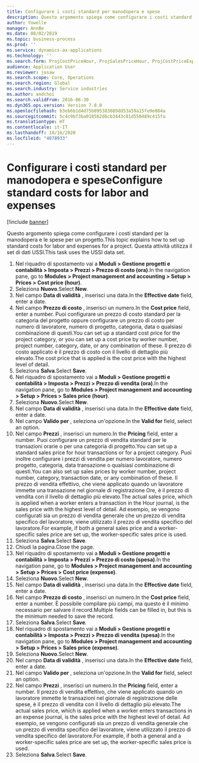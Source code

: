 ```yaml
---
title: Configurare i costi standard per manodopera e spese
description: Questo argomento spiega come configurare i costi standard per la manodopera e le spese per un progetto.
author: Yowelle
manager: AnnBe
ms.date: 08/02/2019
ms.topic: business-process
ms.prod: ''
ms.service: dynamics-ax-applications
ms.technology: ''
ms.search.form: ProjCostPriceHour, ProjSalesPriceHour, ProjCostPriceExpense, ProjSalesPriceCost
audience: Application User
ms.reviewer: josaw
ms.search.scope: Core, Operations
ms.search.region: Global
ms.search.industry: Service industries
ms.author: andchoi
ms.search.validFrom: 2016-06-30
ms.dyn365.ops.version: Version 7.0.0
ms.openlocfilehash: b3eb6b1d4d75b095383689dd53a59a15fe9e884a
ms.sourcegitcommit: 5c4c9bf3ba018562d6cb3443c01d550489c415fa
ms.translationtype: HT
ms.contentlocale: it-IT
ms.lasthandoff: 10/16/2020
ms.locfileid: "4078933"
---
```

# <a name="configure-standard-costs-for-labor-and-expenses"></a><span data-ttu-id="aa065-103">Configurare i costi standard per manodopera e spese</span><span class="sxs-lookup"><span data-stu-id="aa065-103">Configure standard costs for labor and expenses</span></span>

[!include [banner](../../includes/banner.md)]

<span data-ttu-id="aa065-104">Questo argomento spiega come configurare i costi standard per la manodopera e le spese per un progetto.</span><span class="sxs-lookup"><span data-stu-id="aa065-104">This topic explains how to set up standard costs for labor and expenses for a project.</span></span> <span data-ttu-id="aa065-105">Questa attività utilizza il set di dati USSI.</span><span class="sxs-lookup"><span data-stu-id="aa065-105">This task uses the USSI data set.</span></span>

1. <span data-ttu-id="aa065-106">Nel riquadro di spostamento vai a **Moduli > Gestione progetti e contabilità > Imposta > Prezzi > Prezzo di costo (ora)**.</span><span class="sxs-lookup"><span data-stu-id="aa065-106">In the navigation pane, go to **Modules > Project management and accounting > Setup > Prices > Cost price (hour)**.</span></span>
2. <span data-ttu-id="aa065-107">Seleziona **Nuovo**.</span><span class="sxs-lookup"><span data-stu-id="aa065-107">Select **New**.</span></span>
3. <span data-ttu-id="aa065-108">Nel campo **Data di validità** , inserisci una data.</span><span class="sxs-lookup"><span data-stu-id="aa065-108">In the **Effective date** field, enter a date.</span></span>
4. <span data-ttu-id="aa065-109">Nel campo **Prezzo di costo** , inserisci un numero.</span><span class="sxs-lookup"><span data-stu-id="aa065-109">In the **Cost price** field, enter a number.</span></span> <span data-ttu-id="aa065-110">Puoi configurare un prezzo di costo standard per la categoria del progetto oppure configurare un prezzo di costo per numero di lavoratore, numero di progetto, categoria, data o qualsiasi combinazione di questi.</span><span class="sxs-lookup"><span data-stu-id="aa065-110">You can set up a standard cost price for the project category, or you can set up a cost price by worker number, project number, category, date, or any combination of these.</span></span> <span data-ttu-id="aa065-111">Il prezzo di costo applicato è il prezzo di costo con il livello di dettaglio più elevato.</span><span class="sxs-lookup"><span data-stu-id="aa065-111">The cost price that is applied is the cost price with the highest level of detail.</span></span>  
5. <span data-ttu-id="aa065-112">Seleziona **Salva**.</span><span class="sxs-lookup"><span data-stu-id="aa065-112">Select **Save**.</span></span>
6. <span data-ttu-id="aa065-113">Nel riquadro di spostamento vai a **Moduli > Gestione progetti e contabilità > Imposta > Prezzi > Prezzo di vendita (ora)**.</span><span class="sxs-lookup"><span data-stu-id="aa065-113">In the navigation pane, go to **Modules > Project management and accounting > Setup > Prices > Sales price (hour)**.</span></span>
7. <span data-ttu-id="aa065-114">Seleziona **Nuovo**.</span><span class="sxs-lookup"><span data-stu-id="aa065-114">Select **New**.</span></span>
8. <span data-ttu-id="aa065-115">Nel campo **Data di validità** , inserisci una data.</span><span class="sxs-lookup"><span data-stu-id="aa065-115">In the **Effective date** field, enter a date.</span></span>
9. <span data-ttu-id="aa065-116">Nel campo **Valido per** , seleziona un'opzione.</span><span class="sxs-lookup"><span data-stu-id="aa065-116">In the **Valid for** field, select an option.</span></span>
10. <span data-ttu-id="aa065-117">Nel campo **Prezzi** , inserisci un numero.</span><span class="sxs-lookup"><span data-stu-id="aa065-117">In the **Pricing** field, enter a number.</span></span> <span data-ttu-id="aa065-118">Puoi configurare un prezzo di vendita standard per le transazioni orarie o per una categoria di progetto.</span><span class="sxs-lookup"><span data-stu-id="aa065-118">You can set up a standard sales price for hour transactions or for a project category.</span></span> <span data-ttu-id="aa065-119">Puoi inoltre configurare i prezzi di vendita per numero lavoratore, numero progetto, categoria, data transazione o qualsiasi combinazione di questi.</span><span class="sxs-lookup"><span data-stu-id="aa065-119">You can also set up sales prices by worker number, project number, category, transaction date, or any combination of these.</span></span> <span data-ttu-id="aa065-120">Il prezzo di vendita effettivo, che viene applicato quando un lavoratore immette una transazione nel giornale di registrazione Ore, è il prezzo di vendita con il livello di dettaglio più elevato.</span><span class="sxs-lookup"><span data-stu-id="aa065-120">The actual sales price, which is applied when a worker enters a transaction in the Hour journal, is the sales price with the highest level of detail.</span></span> <span data-ttu-id="aa065-121">Ad esempio, se vengono configurati sia un prezzo di vendita generale che un prezzo di vendita specifico del lavoratore, viene utilizzato il prezzo di vendita specifico del lavoratore.</span><span class="sxs-lookup"><span data-stu-id="aa065-121">For example, if both a general sales price and a worker-specific sales price are set up, the worker-specific sales price is used.</span></span>  
11. <span data-ttu-id="aa065-122">Seleziona **Salva**.</span><span class="sxs-lookup"><span data-stu-id="aa065-122">Select **Save**.</span></span>
12. <span data-ttu-id="aa065-123">Chiudi la pagina.</span><span class="sxs-lookup"><span data-stu-id="aa065-123">Close the page.</span></span>
13. <span data-ttu-id="aa065-124">Nel riquadro di spostamento vai a **Moduli > Gestione progetti e contabilità > Imposta > Prezzi > Prezzo di costo (spesa)**.</span><span class="sxs-lookup"><span data-stu-id="aa065-124">In the navigation pane, go to **Modules > Project management and accounting > Setup > Prices > Cost price (expense)**.</span></span>
14. <span data-ttu-id="aa065-125">Seleziona **Nuovo**.</span><span class="sxs-lookup"><span data-stu-id="aa065-125">Select **New**.</span></span>
15. <span data-ttu-id="aa065-126">Nel campo **Data di validità** , inserisci una data.</span><span class="sxs-lookup"><span data-stu-id="aa065-126">In the **Effective date** field, enter a date.</span></span>
16. <span data-ttu-id="aa065-127">Nel campo **Prezzo di costo** , inserisci un numero.</span><span class="sxs-lookup"><span data-stu-id="aa065-127">In the **Cost price** field, enter a number.</span></span> <span data-ttu-id="aa065-128">È possibile compilare più campi, ma questo è il minimo necessario per salvare il record.</span><span class="sxs-lookup"><span data-stu-id="aa065-128">Multiple fields can be filled in, but this is the minimum needed to save the record.</span></span>  
17. <span data-ttu-id="aa065-129">Seleziona **Salva**.</span><span class="sxs-lookup"><span data-stu-id="aa065-129">Select **Save**.</span></span>
18. <span data-ttu-id="aa065-130">Nel riquadro di spostamento vai a **Moduli > Gestione progetti e contabilità > Imposta > Prezzi > Prezzo di vendita (spesa)**.</span><span class="sxs-lookup"><span data-stu-id="aa065-130">In the navigation pane, go to **Modules > Project management and accounting > Setup > Prices > Sales price (expense)**.</span></span>
19. <span data-ttu-id="aa065-131">Seleziona **Nuovo**.</span><span class="sxs-lookup"><span data-stu-id="aa065-131">Select **New**.</span></span>
20. <span data-ttu-id="aa065-132">Nel campo **Data di validità** , inserisci una data.</span><span class="sxs-lookup"><span data-stu-id="aa065-132">In the **Effective date** field, enter a date.</span></span>
21. <span data-ttu-id="aa065-133">Nel campo **Valido per** , seleziona un'opzione.</span><span class="sxs-lookup"><span data-stu-id="aa065-133">In the **Valid for** field, select an option.</span></span>
22. <span data-ttu-id="aa065-134">Nel campo **Prezzi** , inserisci un numero.</span><span class="sxs-lookup"><span data-stu-id="aa065-134">In the **Pricing** field, enter a number.</span></span> <span data-ttu-id="aa065-135">Il prezzo di vendita effettivo, che viene applicato quando un lavoratore immette le transazioni nel giornale di registrazione delle spese, è il prezzo di vendita con il livello di dettaglio più elevato.</span><span class="sxs-lookup"><span data-stu-id="aa065-135">The actual sales price, which is applied when a worker enters transactions in an expense journal, is the sales price with the highest level of detail.</span></span> <span data-ttu-id="aa065-136">Ad esempio, se vengono configurati sia un prezzo di vendita generale che un prezzo di vendita specifico del lavoratore, viene utilizzato il prezzo di vendita specifico del lavoratore.</span><span class="sxs-lookup"><span data-stu-id="aa065-136">For example, if both a general and a worker-specific sales price are set up, the worker-specific sales price is used.</span></span>  
23. <span data-ttu-id="aa065-137">Seleziona **Salva**.</span><span class="sxs-lookup"><span data-stu-id="aa065-137">Select **Save**.</span></span>


